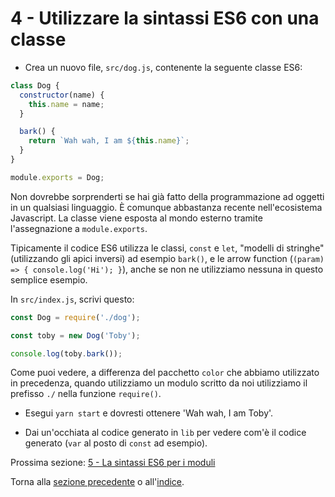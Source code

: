 # 4 - Utilizzare la sintassi ES6 con una classe

- Crea un nuovo file, `src/dog.js`, contenente la seguente classe ES6:

```javascript
class Dog {
  constructor(name) {
    this.name = name;
  }

  bark() {
    return `Wah wah, I am ${this.name}`;
  }
}

module.exports = Dog;
```

Non dovrebbe sorprenderti se hai già fatto della programmazione ad oggetti in un qualsiasi linguaggio. È comunque abbastanza recente nell'ecosistema Javascript. La classe viene esposta al mondo esterno tramite l'assegnazione a `module.exports`.

Tipicamente il codice ES6 utilizza le classi, `const` e `let`, "modelli di stringhe" (utilizzando gli apici inversi) ad esempio `bark()`, e le arrow function (`(param) => { console.log('Hi'); }`), anche se non ne utilizziamo nessuna in questo semplice esempio.

In `src/index.js`, scrivi questo:

```javascript
const Dog = require('./dog');

const toby = new Dog('Toby');

console.log(toby.bark());
```

Come puoi vedere, a differenza del pacchetto `color` che abbiamo utilizzato in precedenza, quando utilizziamo un modulo scritto da noi utilizziamo il prefisso `./` nella funzione `require()`.

- Esegui `yarn start` e dovresti ottenere 'Wah wah, I am Toby'.

- Dai un'occhiata al codice generato in `lib` per vedere com'è il codice generato (`var` al posto di `const` ad esempio).

Prossima sezione: [5 - La sintassi ES6 per i moduli](/tutorial/5-es6-modules-syntax)

Torna alla [sezione precedente](/tutorial/3-es6-babel-gulp) o all'[indice](https://github.com/fbertone/js-stack-from-scratch).
